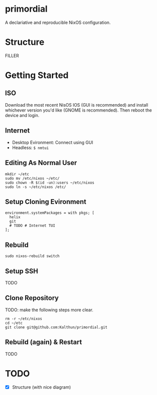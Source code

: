 # primordial
A declariative and reproducible NixOS configuration.

# Structure
FILLER

# Getting Started

## ISO
Download the most recent NisOS IOS (GUI is recommended) and install whichever version you'd like (GNOME is recommended). Then reboot the device and login.

## Internet
- Desktop Evironment: Connect using GUI
- Headless: `$ nmtui`

## Editing As Normal User
```
mkdir ~/etc
sudo mv /etc/nixos ~/etc/
sudo chown -R $(id -un):users ~/etc/nixos
sudo ln -s ~/etc/nixos /etc/
```

## Setup Cloning Evironment
```
environment.systemPackages = with pkgs; [
  helix
  git
  # TODO # Internet TUI
];
```

## Rebuild
```
sudo nixos-rebuild switch
```

## Setup SSH
TODO

## Clone Repository
TODO: make the following steps more clear.
```
rm -r ~/etc/nixos
cd ~/etc
git clone git@github.com:Kalthun/primordial.git
```

## Rebuild (again) & Restart
TODO

# TODO
- [X] Structure (with nice diagram)

